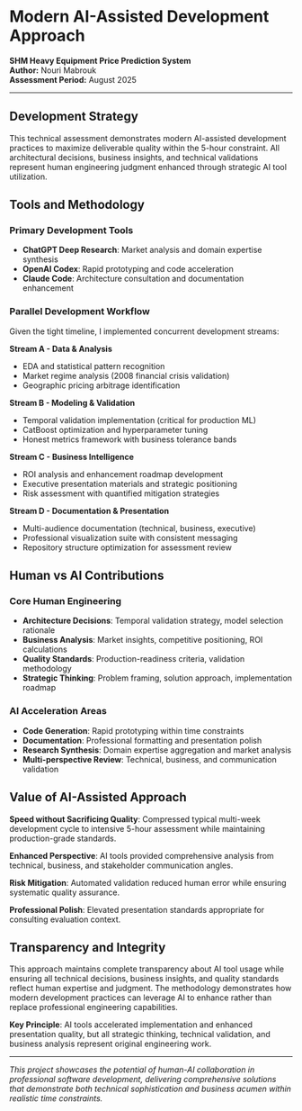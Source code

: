 # Modern AI-Assisted Development Approach

**SHM Heavy Equipment Price Prediction System**  
**Author:** Nouri Mabrouk  
**Assessment Period:** August 2025

---

## Development Strategy

This technical assessment demonstrates modern AI-assisted development practices to maximize deliverable quality within the 5-hour constraint. All architectural decisions, business insights, and technical validations represent human engineering judgment enhanced through strategic AI tool utilization.

## Tools and Methodology

### **Primary Development Tools**
- **ChatGPT Deep Research**: Market analysis and domain expertise synthesis
- **OpenAI Codex**: Rapid prototyping and code acceleration  
- **Claude Code**: Architecture consultation and documentation enhancement

### **Parallel Development Workflow**

Given the tight timeline, I implemented concurrent development streams:

**Stream A - Data & Analysis**
- EDA and statistical pattern recognition
- Market regime analysis (2008 financial crisis validation)
- Geographic pricing arbitrage identification

**Stream B - Modeling & Validation** 
- Temporal validation implementation (critical for production ML)
- CatBoost optimization and hyperparameter tuning
- Honest metrics framework with business tolerance bands

**Stream C - Business Intelligence**
- ROI analysis and enhancement roadmap development
- Executive presentation materials and strategic positioning
- Risk assessment with quantified mitigation strategies

**Stream D - Documentation & Presentation**
- Multi-audience documentation (technical, business, executive)
- Professional visualization suite with consistent messaging
- Repository structure optimization for assessment review

## Human vs AI Contributions

### **Core Human Engineering**
- **Architecture Decisions**: Temporal validation strategy, model selection rationale
- **Business Analysis**: Market insights, competitive positioning, ROI calculations  
- **Quality Standards**: Production-readiness criteria, validation methodology
- **Strategic Thinking**: Problem framing, solution approach, implementation roadmap

### **AI Acceleration Areas**
- **Code Generation**: Rapid prototyping within time constraints
- **Documentation**: Professional formatting and presentation polish
- **Research Synthesis**: Domain expertise aggregation and market analysis
- **Multi-perspective Review**: Technical, business, and communication validation

## Value of AI-Assisted Approach

**Speed without Sacrificing Quality**: Compressed typical multi-week development cycle to intensive 5-hour assessment while maintaining production-grade standards.

**Enhanced Perspective**: AI tools provided comprehensive analysis from technical, business, and stakeholder communication angles.

**Risk Mitigation**: Automated validation reduced human error while ensuring systematic quality assurance.

**Professional Polish**: Elevated presentation standards appropriate for consulting evaluation context.

## Transparency and Integrity

This approach maintains complete transparency about AI tool usage while ensuring all technical decisions, business insights, and quality standards reflect human expertise and judgment. The methodology demonstrates how modern development practices can leverage AI to enhance rather than replace professional engineering capabilities.

**Key Principle**: AI tools accelerated implementation and enhanced presentation quality, but all strategic thinking, technical validation, and business analysis represent original engineering work.

---

*This project showcases the potential of human-AI collaboration in professional software development, delivering comprehensive solutions that demonstrate both technical sophistication and business acumen within realistic time constraints.*